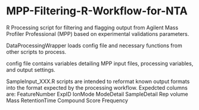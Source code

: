 # MPP-Filtering-R-Workflow-for-NTA

R Processing script for filtering and flagging output from Agilent Mass Profiler Professional (MPP) based on experimental validations parameters.

DataProcessingWrapper loads config file and necessary functions from other scripts to process.

config file contains variables detailing MPP input files, processing variables, and output settings. 

SampleInput_XXX.R scripts are intended to reformat known output formats into the format expected by the processing workflow. Expedcted columns are:
FeatureNumber
ExpID
IonMode
ModeDetail
SampleDetail
Rep
volume
Mass
RetentionTime
Compound
Score
Frequency

